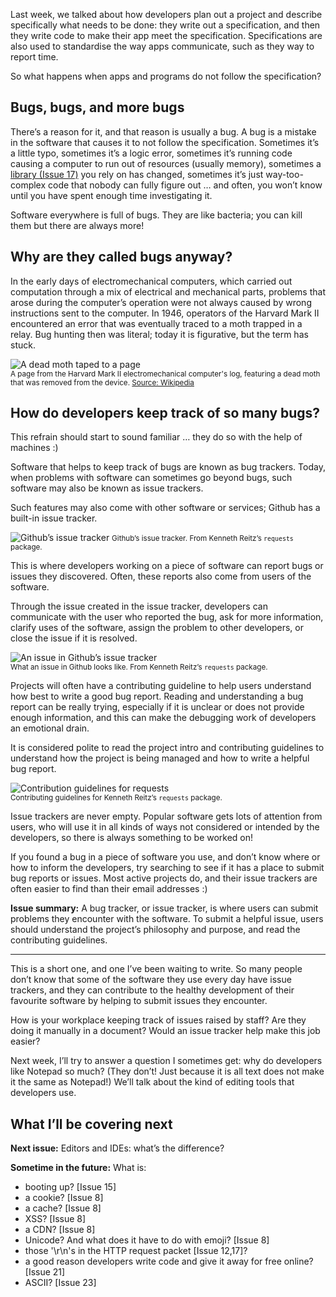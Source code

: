 Last week, we talked about how developers plan out a project and describe specifically what needs to be done: they write out a specification, and then they write code to make their app meet the specification. Specifications are also used to standardise the way apps communicate, such as they way to report time.

So what happens when apps and programs do not follow the specification?

## Bugs, bugs, and more bugs

There’s a reason for it, and that reason is usually a bug. A bug is a mistake in the software that causes it to not follow the specification. Sometimes it’s a little typo, sometimes it’s a logic error, sometimes it’s running code causing a computer to run out of resources (usually memory), sometimes a [library (Issue 17)](https://buttondown.email/laymansguide/archive/lmg-s2-issue-17-libraries/) you rely on has changed, sometimes it’s just way-too-complex code that nobody can fully figure out … and often, you won’t know until you have spent enough time investigating it.

Software everywhere is full of bugs. They are like bacteria; you can kill them but there are always more!

## Why are they called bugs anyway?

In the early days of electromechanical computers, which carried out computation through a mix of electrical and mechanical parts, problems that arose during the computer’s operation were not always caused by wrong instructions sent to the computer. In 1946, operators of the Harvard Mark II encountered an error that was eventually traced to a moth trapped in a relay. Bug hunting then was literal; today it is figurative, but the term has stuck.


![A dead moth taped to a page](https://github.com/ngjunsiang/laymansguide/blob/release/season2/issue024/issue024_04.jpg?raw=true)<br />
<small>A page from the Harvard Mark II electromechanical computer's log, featuring a dead moth that was removed from the device. [Source: Wikipedia](https://en.wikipedia.org/wiki/Software_bug)</small>


## How do developers keep track of so many bugs?

This refrain should start to sound familiar … they do so with the help of machines :)

Software that helps to keep track of bugs are known as bug trackers. Today, when problems with software can sometimes go beyond bugs, such software may also be known as issue trackers.

Such features may also come with other software or services; Github has a built-in issue tracker.


![Github’s issue tracker](https://raw.githubusercontent.com/ngjunsiang/laymansguide/release/season2/issue024/issue024_01.png)
<small>Github’s issue tracker. From Kenneth Reitz’s `requests` package.</small>


This is where developers working on a piece of software can report bugs or issues they discovered. Often, these reports also come from users of the software.

Through the issue created in the issue tracker, developers can communicate with the user who reported the bug, ask for more information, clarify uses of the software, assign the problem to other developers, or close the issue if it is resolved.


![An issue in Github’s issue tracker](https://raw.githubusercontent.com/ngjunsiang/laymansguide/release/season2/issue024/issue024_02.png)<br />
<small>What an issue in Github looks like. From Kenneth Reitz’s `requests` package.</small>


Projects will often have a contributing guideline to help users understand how best to write a good bug report. Reading and understanding a bug report can be really trying, especially if it is unclear or does not provide enough information, and this can make the debugging work of developers an emotional drain.

It is considered polite to read the project intro and contributing guidelines to understand how the project is being managed and how to write a helpful bug report.


![Contribution guidelines for requests](https://raw.githubusercontent.com/ngjunsiang/laymansguide/release/season2/issue024/issue024_03.png)<br />
<small>Contributing guidelines for Kenneth Reitz’s `requests` package.</small>


Issue trackers are never empty. Popular software gets lots of attention from users, who will use it in all kinds of ways not considered or intended by the developers, so there is always something to be worked on!

If you found a bug in a piece of software you use, and don’t know where or how to inform the developers, try searching to see if it has a place to submit bug reports or issues. Most active projects do, and their issue trackers are often easier to find than their email addresses :)

**Issue summary:** A bug tracker, or issue tracker, is where users can submit problems they encounter with the software. To submit a helpful issue, users should understand the project’s philosophy and purpose, and read the contributing guidelines.

-----

This is a short one, and one I’ve been waiting to write. So many people don’t know that some of the software they use every day have issue trackers, and they can contribute to the healthy development of their favourite software by helping to submit issues they encounter.

How is your workplace keeping track of issues raised by staff? Are they doing it manually in a document? Would an issue tracker help make this job easier?

Next week, I’ll try to answer a question I sometimes get: why do developers like Notepad so much? (They don’t! Just because it is all text does not make it the same as Notepad!) We’ll talk about the kind of editing tools that developers use.

## What I’ll be covering next

**Next issue:** Editors and IDEs: what’s the difference?

**Sometime in the future:** What is:

- booting up? [Issue 15]
- a cookie? [Issue 8]
- a cache? [Issue 8]
- XSS? [Issue 8]
- a CDN? [Issue 8]
- Unicode? And what does it have to do with emoji? [Issue 8]
- those '\r\n's in the HTTP request packet [Issue 12,17]?
- a good reason developers write code and give it away for free online? [Issue 21]
- ASCII? [Issue 23]
